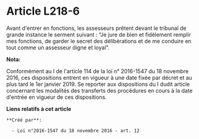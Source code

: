 # Article L218-6

Avant d'entrer en fonctions, les assesseurs prêtent devant le tribunal de grande instance le serment suivant : “Je jure de
bien et fidèlement remplir mes fonctions, de garder le secret des délibérations et de me conduire en tout comme un assesseur
digne et loyal”.

**Nota:**

Conformément au I de l'article 114 de la loi n° 2016-1547 du 18 novembre 2016, ces dispositions entrent en vigueur à une date
fixée par décret et au plus tard le 1er janvier 2019. Se reporter aux dispositions du I dudit article concernant les
modalités des transferts des procédures en cours à la date d'entrée en vigueur de ces dispositions.

**Liens relatifs à cet article**

	**Créé par**:

	  - Loi n°2016-1547 du 18 novembre 2016 - art. 12
